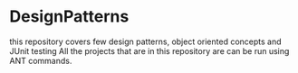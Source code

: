 # DesignPatterns
this repository covers few design patterns, object oriented concepts and JUnit testing
All the projects that are in this repository are can be run using ANT commands.
